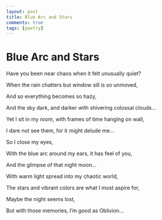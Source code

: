 ```yaml
---
layout: post
title: Blue Arc and Stars
comments: true
tags: [poetry]
---
```


# Blue Arc and Stars

Have you been near chaos when it felt unusually quiet?

When the rain chatters but window sill is so unmoved,

And so everything becomes so hazy,

And the sky dark, and darker with shivering colossal clouds…

Yet I sit in my room, with frames of time hanging on wall,

I dare not see them, for it might delude me…

So I close my eyes,

With the blue arc around my ears, it has feel of you,

And the glimpse of that night moon…

With warm light spread into my chaotic world,

The stars and vibrant colors are what I most aspire for,

Maybe the night seems lost,

But with those memories, I’m good as Oblivion…
